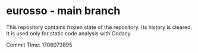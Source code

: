 # eurosso - main branch

This repository contains frozen state of the repository.
Its history is cleared. It is used only for static code
analysis with Codacy.

Commit Time: 1706073895